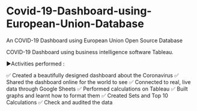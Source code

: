 # Covid-19-Dashboard-using-European-Union-Database
An COVID-19 Dashboard using European Union Open Source Database

COVID-19 Dashboard using business intelligence software Tableau.

▶️Activities performed :

✅ Created a beautifully designed dashboard about the Coronavirus
✅ Shared the dashboard online for the world to see
✅ Connected to real, live data through Google Sheets
✅ Performed calculations on Tableau
✅ Built graphs and learnt how to format them
✅ Created Sets and Top 10 Calculations
✅ Check and audited the data
